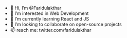 
- 👋 Hi, I’m @Faridulakthar
- 👀 I’m interested in Web Development
- 🌱 I’m currently learning React and JS
- 💞️ I’m looking to collaborate on open-source projects
- 📫 reach me: twitter.com/faridulakthar

<!---
Faridulakthar/Faridulakthar is a ✨ special ✨ repository because its `README.md` (this file) appears on your GitHub profile.
You can click the Preview link to take a look at your changes.
--->
